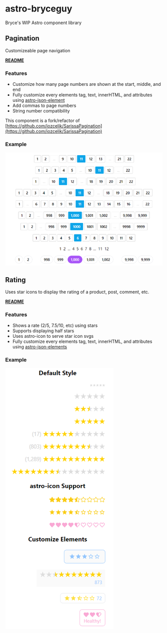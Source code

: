 # astro-bryceguy

Bryce's WIP Astro component library

## Pagination

Customizeable page navigation

[__README__](https://github.com/BryceRussell/astro-bryceguy/tree/master/packages/pagination#readme)

### Features

- Customize how many page numbers are shown at the start, middle, and end
- Fully customize every elements tag, text, innerHTML, and attributes using [astro-json-element](https://github.com/BryceRussell/astro-json-element)
- Add commas to page numbers
- String number compatibility

This component is a fork/refactor of [https://github.com/iozcelik/SarissaPagination](https://github.com/iozcelik/SarissaPagination)

### Example

![Pagination](https://raw.githubusercontent.com/BryceRussell/astro-bryceguy/master/packages/pagination/examples/pagination.PNG)

## Rating

Uses star icons to display the rating of a product, post, comment, etc.

[__README__](https://github.com/BryceRussell/astro-bryceguy/tree/master/packages/rating#readme)

### Features

- Shows a rate (2/5, 7.5/10, etc) using stars
- Supports displaying half stars
- Uses astro-icon to serve star icon svgs
- Fully customize every elements tag, text, innerHTML, and attributes using [astro-json-elements](https://github.com/BryceRussell/astro-json-element)

### Example

![Rating](https://raw.githubusercontent.com/BryceRussell/astro-bryceguy/master/packages/rating/examples/rating.PNG)


